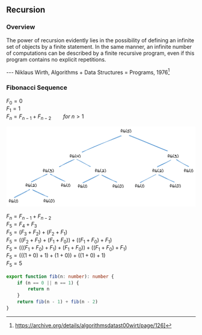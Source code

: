 ## Recursion

### Overview

The power of recursion evidently lies in the possibility of defining an infinite set of objects by a finite statement. In the same manner, an infinite number of computations can be described by a finite recursive program, even if this program contains no explicit repetitions.

--- Niklaus Wirth, Algorithms + Data Structures = Programs, 1976[^1]

[^1]: https://archive.org/details/algorithmsdatast00wirt/page/126]

### Fibonacci Sequence

$F_{0} = 0$  
$F_{1} = 1$  
$F_{n} = F_{n-1}+F_{n-2}\qquad for\ n > 1$

![](images/fibonacci-sequence-recursion.png)

$F_{n} = F_{n-1}+F_{n-2}$  
$F_{5} = F_{4}+F_{3}$  
$F_{5} = (F_{3}+F_{2})+(F_{2}+F_{1})$  
$F_{5} = ((F_{2}+F_{1})+(F_{1}+F_{0}))+((F_{1}+F_{0})+F_{1})$  
$F_{5} = (((F_{1}+F_{0})+F_{1})+(F_{1}+F_{0}))+((F_{1}+F_{0})+F_{1})$  
$F_{5} = (((1+0)+1)+(1+0))+((1+0)+1)$  
$F_{5} = 5$

```typescript
export function fib(n: number): number {
    if (n == 0 || n == 1) {
        return n
    }
    return fib(n - 1) + fib(n - 2)
}
```
